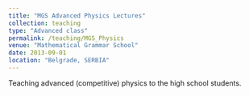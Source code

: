 ```yaml
---
title: "MGS Advanced Physics Lectures"
collection: teaching
type: "Advanced class"
permalink: /teaching/MGS_Physics
venue: "Mathematical Grammar School"
date: 2013-09-01
location: "Belgrade, SERBIA"
---
```


Teaching advanced (competitive) physics to the high school students.
